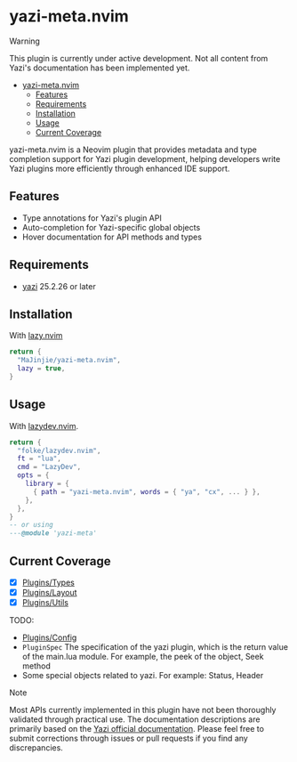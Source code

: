 # yazi-meta.nvim

> [!WARNING]
> This plugin is currently under active development. Not all content from Yazi's documentation has been implemented yet.

<!--toc:start-->

- [yazi-meta.nvim](#yazi-metanvim)
  - [Features](#features)
  - [Requirements](#requirements)
  - [Installation](#installation)
  - [Usage](#usage)
  - [Current Coverage](#current-coverage)
  <!--toc:end-->

yazi-meta.nvim is a Neovim plugin that provides metadata and type completion support for Yazi plugin development, helping developers write Yazi plugins more efficiently through enhanced IDE support.

## Features

- Type annotations for Yazi's plugin API
- Auto-completion for Yazi-specific global objects
- Hover documentation for API methods and types

## Requirements

- [yazi](https://github.com/sxyazi/yazi) 25.2.26 or later

## Installation

With [lazy.nvim](https://github.com/folke/lazy.nvim)

```lua
return {
  "MaJinjie/yazi-meta.nvim",
  lazy = true,
}
```

## Usage

With [lazydev.nvim](https://github.com/folke/lazydev.nvim).

```lua
return {
  "folke/lazydev.nvim",
  ft = "lua",
  cmd = "LazyDev",
  opts = {
    library = {
      { path = "yazi-meta.nvim", words = { "ya", "cx", ... } },
    },
  },
}
-- or using
---@module 'yazi-meta'
```

## Current Coverage

- [x] [Plugins/Types](https://yazi-rs.github.io/docs/plugins/types)
- [x] [Plugins/Layout](https://yazi-rs.github.io/docs/plugins/layout)
- [x] [Plugins/Utils](https://yazi-rs.github.io/docs/plugins/utils)

TODO:

- [Plugins/Config](https://yazi-rs.github.io/docs/plugins/config)
- `PluginSpec` The specification of the yazi plugin, which is the return value of the main.lua module.
  For example, the peek of the object, Seek method
- Some special objects related to yazi.
  For example: Status, Header

> [!NOTE]
> Most APIs currently implemented in this plugin have not been thoroughly validated through practical use.
> The documentation descriptions are primarily based on the [Yazi official documentation](https://yazi-rs.github.io/docs).
> Please feel free to submit corrections through issues or pull requests if you find any discrepancies.
